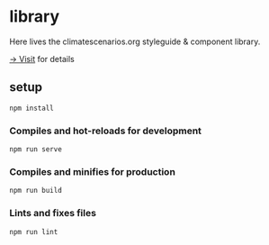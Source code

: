 # library

Here lives the climatescenarios.org styleguide & component library.

[→ Visit](https://dev.climatescenarios.org/library) for details

## setup
```
npm install
```

### Compiles and hot-reloads for development
```
npm run serve
```

### Compiles and minifies for production
```
npm run build
```

### Lints and fixes files
```
npm run lint
```
